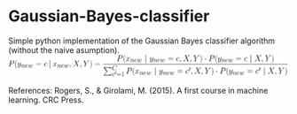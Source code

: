 # Gaussian-Bayes-classifier
Simple python implementation of the Gaussian Bayes classifier algorithm (without the naive asumption).
  <img src="https://github.com/lopeLH/Gaussian-Bayes-classifier/blob/master/probs.PNG"></img>

References:
  Rogers, S., & Girolami, M. (2015). A first course in machine learning. CRC Press.

